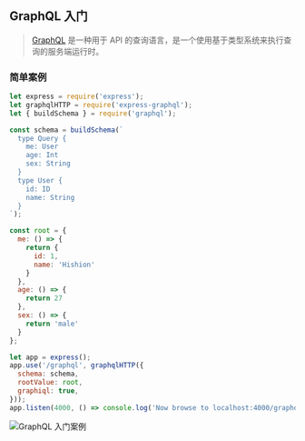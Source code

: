 ## GraphQL 入门
> [GraphQL](https://graphql.cn/) 是一种用于 API 的查询语言，是一个使用基于类型系统来执行查询的服务端运行时。

### 简单案例
```js {5,15,33}
let express = require('express');
let graphqlHTTP = require('express-graphql');
let { buildSchema } = require('graphql');

const schema = buildSchema(`
  type Query {
    me: User
    age: Int
    sex: String
  }
  type User {
    id: ID
    name: String
  }
`);

const root = {
  me: () => {
    return {
      id: 1,
      name: 'Hishion'
    }
  },
  age: () => {
    return 27
  },
  sex: () => {
    return 'male'
  }
};

let app = express();
app.use('/graphql', graphqlHTTP({
  schema: schema,
  rootValue: root,
  graphiql: true,
}));
app.listen(4000, () => console.log('Now browse to localhost:4000/graphql'));
```
![GraphQL 入门案例](/img/graphql-1.png)